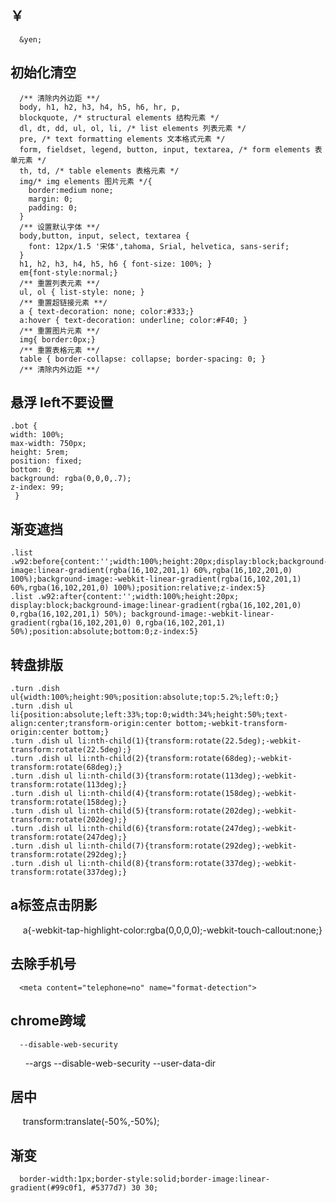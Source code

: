 ## ￥
      &yen;

## 初始化清空
      /** 清除内外边距 **/
      body, h1, h2, h3, h4, h5, h6, hr, p,
      blockquote, /* structural elements 结构元素 */
      dl, dt, dd, ul, ol, li, /* list elements 列表元素 */
      pre, /* text formatting elements 文本格式元素 */
      form, fieldset, legend, button, input, textarea, /* form elements 表单元素 */
      th, td, /* table elements 表格元素 */
      img/* img elements 图片元素 */{
        border:medium none;
        margin: 0;
        padding: 0;
      }
      /** 设置默认字体 **/
      body,button, input, select, textarea {
        font: 12px/1.5 '宋体',tahoma, Srial, helvetica, sans-serif;
      }
      h1, h2, h3, h4, h5, h6 { font-size: 100%; }
      em{font-style:normal;}
      /** 重置列表元素 **/
      ul, ol { list-style: none; }
      /** 重置超链接元素 **/
      a { text-decoration: none; color:#333;}
      a:hover { text-decoration: underline; color:#F40; }
      /** 重置图片元素 **/
      img{ border:0px;}
      /** 重置表格元素 **/
      table { border-collapse: collapse; border-spacing: 0; }
      /** 清除内外边距 **/
## 悬浮 left不要设置
    .bot {
    width: 100%;
    max-width: 750px;
    height: 5rem;
    position: fixed;
    bottom: 0;
    background: rgba(0,0,0,.7);
    z-index: 99;
     }
     
## 渐变遮挡
    .list .w92:before{content:'';width:100%;height:20px;display:block;background-image:linear-gradient(rgba(16,102,201,1) 60%,rgba(16,102,201,0) 100%);background-image:-webkit-linear-gradient(rgba(16,102,201,1) 60%,rgba(16,102,201,0) 100%);position:relative;z-index:5}
    .list .w92:after{content:'';width:100%;height:20px; display:block;background-image:linear-gradient(rgba(16,102,201,0) 0,rgba(16,102,201,1) 50%); background-image:-webkit-linear-gradient(rgba(16,102,201,0) 0,rgba(16,102,201,1) 50%);position:absolute;bottom:0;z-index:5}
    
## 转盘排版
    .turn .dish ul{width:100%;height:90%;position:absolute;top:5.2%;left:0;}
    .turn .dish ul li{position:absolute;left:33%;top:0;width:34%;height:50%;text-align:center;transform-origin:center bottom;-webkit-transform-origin:center bottom;}    
    .turn .dish ul li:nth-child(1){transform:rotate(22.5deg);-webkit-transform:rotate(22.5deg);}
    .turn .dish ul li:nth-child(2){transform:rotate(68deg);-webkit-transform:rotate(68deg);}
    .turn .dish ul li:nth-child(3){transform:rotate(113deg);-webkit-transform:rotate(113deg);}
    .turn .dish ul li:nth-child(4){transform:rotate(158deg);-webkit-transform:rotate(158deg);}
    .turn .dish ul li:nth-child(5){transform:rotate(202deg);-webkit-transform:rotate(202deg);}
    .turn .dish ul li:nth-child(6){transform:rotate(247deg);-webkit-transform:rotate(247deg);}
    .turn .dish ul li:nth-child(7){transform:rotate(292deg);-webkit-transform:rotate(292deg);}
    .turn .dish ul li:nth-child(8){transform:rotate(337deg);-webkit-transform:rotate(337deg);}
    
## a标签点击阴影
      a{-webkit-tap-highlight-color:rgba(0,0,0,0);-webkit-touch-callout:none;}
      
## 去除手机号
      <meta content="telephone=no" name="format-detection">
      
## chrome跨域
      --disable-web-security
       --args --disable-web-security --user-data-dir
## 居中
      transform:translate(-50%,-50%);
## 渐变
      border-width:1px;border-style:solid;border-image:linear-gradient(#99c0f1, #5377d7) 30 30;
